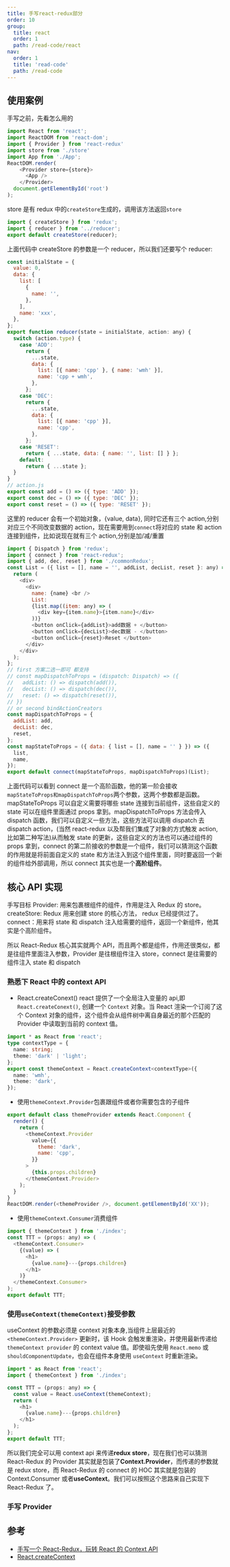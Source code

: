 ```yaml
---
title: 手写react-redux部分
order: 10
group:
  title: react
  order: 1
  path: /read-code/react
nav:
  order: 1
  title: 'read-code'
  path: /read-code
---
```


## 使用案例

手写之前，先看怎么用的

```js
import React from 'react';
import ReactDOM from 'react-dom';
import { Provider } from 'react-redux'
import store from './store'
import App from './App';
ReactDOM.render(
    <Provider store={store}>
      <App />
    </Provider>
  document.getElementById('root')
);
```

store 是有 redux 中的`createStore`生成的，调用该方法返回`store`

```js
import { createStore } from 'redux';
import { reducer } from '../reducer';
export default createStore(reducer);
```

上面代码中 createStore 的参数是一个 reducer，所以我们还要写个 reducer:

```js
const initialState = {
  value: 0,
  data: {
    list: [
      {
        name: '',
      },
    ],
    name: 'xxx',
  },
};
export function reducer(state = initialState, action: any) {
  switch (action.type) {
    case 'ADD':
      return {
        ...state,
        data: {
          list: [{ name: 'cpp' }, { name: 'wmh' }],
          name: 'cpp + wmh',
        },
      };
    case 'DEC':
      return {
        ...state,
        data: {
          list: [{ name: 'cpp' }],
          name: 'cpp',
        },
      };
    case 'RESET':
      return { ...state, data: { name: '', list: [] } };
    default:
      return { ...state };
  }
}
// action.js
export const add = () => ({ type: 'ADD' });
export const dec = () => ({ type: 'DEC' });
export const reset = () => ({ type: 'RESET' });
```

这里的 reducer 会有一个初始对象，{value, data}, 同时它还有三个 action,分别对应三个不同改变数据的 action，现在需要用到`connect`将对应的 state 和 action 连接到组件，比如说现在就有三个 action,分别是加/减/重置

```js
import { Dispatch } from 'redux';
import { connect } from 'react-redux';
import { add, dec, reset } from './commonRedux';
const List = ({ list = [], name = '', addList, decList, reset }: any) => {
  return (
    <div>
      <div>
        name: {name} <br />
        List:
        {list.map((item: any) => (
          <div key={item.name}>{item.name}</div>
        ))}
        <button onClick={addList}>add数据 + </button>
        <button onClick={decList}>dec数据 - </button>
        <button onClick={reset}>Reset </button>
      </div>
    </div>
  );
};
// first 方案二选一即可 都支持
// const mapDispatchToProps = (dispatch: Dispatch) => ({
//   addList: () => dispatch(add()),
//   decList: () => dispatch(dec()),
//   reset: () => dispatch(reset()),
// })
// or second bindActionCreators
const mapDispatchToProps = {
  addList: add,
  decList: dec,
  reset,
};
const mapStateToProps = ({ data: { list = [], name = '' } }) => ({
  list,
  name,
});
export default connect(mapStateToProps, mapDispatchToProps)(List);
```

上面代码可以看到 connect 是一个高阶函数，他的第一阶会接收`mapStateToProps和mapDispatchToProps`两个参数，这两个参数都是函数。mapStateToProps 可以自定义需要将哪些 state 连接到当前组件，这些自定义的 state 可以在组件里面通过 props 拿到。mapDispatchToProps 方法会传入 dispatch 函数，我们可以自定义一些方法，这些方法可以调用 dispatch 去 dispatch action，(当然 react-redux 以及帮我们集成了对象的方式触发 action,比如第二种写法)从而触发 state 的更新，这些自定义的方法也可以通过组件的 props 拿到，connect 的第二阶接收的参数是一个组件，我们可以猜测这个函数的作用就是将前面自定义的 state 和方法注入到这个组件里面，同时要返回一个新的组件给外部调用，所以 connect 其实也是一个**高阶组件**。

## 核心 API 实现

手写目标 Provider: 用来包裹根组件的组件，作用是注入 Redux 的 store。 createStore: Redux 用来创建 store 的核心方法， redux 已经提供过了。 connect：用来将 state 和 dispatch 注入给需要的组件，返回一个新组件，他其实是个高阶组件。

所以 React-Redux 核心其实就两个 API，而且两个都是组件，作用还很类似，都是往组件里面注入参数，Provider 是往根组件注入 store，connect 是往需要的组件注入 state 和 dispatch

### 熟悉下 React 中的 context API

- React.createConext() react 提供了一个全局注入变量的 api,即`React.createConext()`, 创建一个 `Context` 对象。当 React 渲染一个订阅了这个 Context 对象的组件，这个组件会从组件树中离自身最近的那个匹配的 Provider 中读取到当前的 context 值。

```ts
import * as React from 'react';
type contextType = {
  name: string;
  theme: 'dark' | 'light';
};
export const themeContext = React.createContext<contextType>({
  name: 'wmh',
  theme: 'dark',
});
```

- 使用`themeContext.Provider`包裹跟组件或者你需要包含的子组件

```js
export default class themeProvider extends React.Component {
  render() {
    return (
      <themeContext.Provider
        value={{
          theme: 'dark',
          name: 'cpp',
        }}
      >
        {this.props.children}
      </themeContext.Provider>
    );
  }
}
ReactDOM.render(<themeProvider />, document.getElementById('XX'));
```

- 使用`themeContext.Consumer`消费组件

```js
import { themeContext } from './index';
const TTT = (props: any) => (
  <themeContext.Consumer>
    {(value) => (
      <h1>
        {value.name}---{props.children}
      </h1>
    )}
  </themeContext.Consumer>
);
export default TTT;
```

### 使用`useContext(themeContext)`接受参数

useContext 的参数必须是 context 对象本身,当组件上层最近的 `<themeContext.Provider>` 更新时，该 Hook 会触发重渲染，并使用最新传递给 `themeContext provider` 的 context value 值。即使祖先使用 `React.memo` 或 `shouldComponentUpdate`，也会在组件本身使用 `useContext` 时重新渲染。

```js
import * as React from 'react';
import { themeContext } from './index';

const TTT = (props: any) => {
  const value = React.useContext(themeContext);
  return (
    <h1>
      {value.name}---{props.children}
    </h1>
  );
};
export default TTT;
```

所以我们完全可以用 context api 来传递**redux store**，现在我们也可以猜测 React-Redux 的 Provider 其实就是包装了**Context.Provider**，而传递的参数就是 redux store，而 React-Redux 的 connect 的 HOC 其实就是包装的 Context.Consumer 或者**useContext**。我们可以按照这个思路来自己实现下 React-Redux 了。

### 手写 Provider

## 参考

- [手写一个 React-Redux，玩转 React 的 Context API](https://juejin.cn/post/6847902222756347911)
- [React.createContext](https://zh-hans.reactjs.org/docs/context.html#reactcreatecontext)
